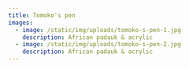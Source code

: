 ```yaml
---
title: Tomoko's pen
images:
  - image: /static/img/uploads/tomoko-s-pen-1.jpg
    description: African padauk & acrylic
  - image: /static/img/uploads/tomoko-s-pen-2.jpg
    description: African padauk & acrylic
---
```

